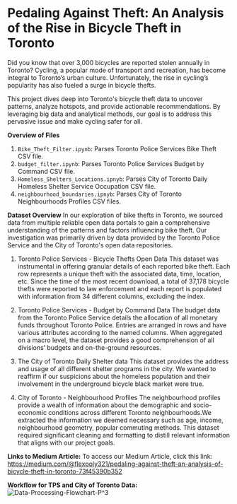 # Pedaling Against Theft: An Analysis of the Rise in Bicycle Theft in Toronto

Did you know that over 3,000 bicycles are reported stolen annually in Toronto? Cycling, a popular mode of transport and recreation, has become integral to Toronto’s urban culture. Unfortunately, the rise in cycling’s popularity has also fueled a surge in bicycle thefts.

This project dives deep into Toronto's bicycle theft data to uncover patterns, analyze hotspots, and provide actionable recommendations. By leveraging big data and analytical methods, our goal is to address this pervasive issue and make cycling safer for all.

**Overview of Files**
1. ```Bike_Theft_Filter.ipynb```: Parses Toronto Police Services Bike Theft CSV file.
2. ```budget_filter.ipynb```: Parses Toronto Police Services Budget by Command CSV file. 
3. ```Homeless_Shelters_Locations.ipnyb```: Parses City of Toronto Daily Homeless Shelter Service Occupation CSV file.
4. ```neighbourhood_boundaries.ipnyb```: Parses City of Toronto Neighbourhoods Profiles CSV files. 

**Dataset Overview**
In our exploration of bike thefts in Toronto, we sourced data from multiple reliable open data portals to gain a comprehensive understanding of the patterns and factors influencing bike theft. Our investigation was primarily driven by data provided by the Toronto Police Service and the City of Toronto's open data repositories.

1. Toronto Police Services - Bicycle Thefts Open Data
This dataset was instrumental in offering granular details of each reported bike theft. Each row represents a unique theft with the associated data, time, location, etc. Since the time of the most recent download, a total of 37,178 bicycle thefts were reported to law enforcement and each report is populated with information from 34 different columns, excluding the index.

2. Toronto Police Services - Budget by Command Data
The budget data from the Toronto Police Service details the allocation of all monetary funds throughout Toronto Police. Entries are arranged in rows and have various attributes according to the named columns. When aggregated on a macro level, the dataset provides a good comprehension of all divisions’ budgets and on-the-ground resources.

4. The City of Toronto Daily Shelter data
This dataset provides the address and usage of all different shelter programs in the city. We wanted to reaffirm if our suspicions about the homeless population and their involvement in the underground bicycle black market were true.

5. City of Toronto - Neighbourhood Profiles
The neighbourhood profiles provide a wealth of information about the demographic and socio-economic conditions across different Toronto neighbourhoods.We extracted the information we deemed necessary such as age, income, neighbourhood geometry, popular commuting methods. This dataset required significant cleaning and formatting to distill relevant information that aligns with our project goals.

**Links to Medium Article:**
To access our Medium Article, click this link: https://medium.com/@flexpoly321/pedaling-against-theft-an-analysis-of-bicycle-theft-in-toronto-73f45390b352

**Workflow for TPS and City of Toronto Data:**
![Data-Processing-Flowchart-P^3](https://github.com/user-attachments/assets/d6804df3-060f-4019-b5aa-afe4a688a703)
